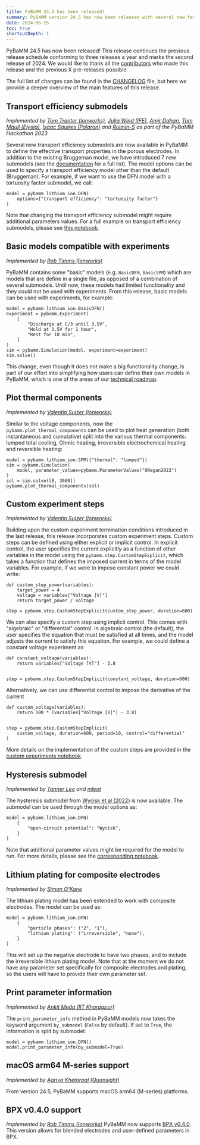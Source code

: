 ```yaml
---
title: PyBaMM 24.5 has been released!
summary: PyBaMM version 24.5 has now been released with several new features and improvements.
date: 2024-06-25
toc: true
shortcutDepth: 1
---
```


PyBaMM 24.5 has now been released! This release continues the previous release schedule conforming to three releases a year and marks the second release of 2024. We would like to thank all the [contributors](https://pybamm.org/teams/) who made this release and the previous X pre-releases possible.

The full list of changes can be found in the [CHANGELOG](https://pybamm.org/changelog/) file, but here we provide a deeper overview of the main features of this release.

## Transport efficiency submodels
_Implemented by [Tom Tranter (Ionworks)](https://github.com/TomTranter), [Julia Wind (IFE)](https://github.com/juliawind), [Amir Dahari](https://github.com/amirDahari1), [Tom Maull (Elysia)](https://github.com/tommaull), [Isaac Squires (Polaron)](https://github.com/isaacsquires) and [Ruimin-S](https://github.com/Ruimin-S) as part of the PyBaMM Hackathon 2023_

Several new transport efficiency submodels are now available in PyBaMM to define the effective transport properties in the porous electrodes. In addition to the existing Bruggeman model, we have introduced 7 new submodels (see the [documentation](https://docs.pybamm.org/en/latest/source/api/models/submodels/transport_efficiency/index.html) for a full list). The model options can be used to specify a transport efficiency model other than the default (Bruggeman). For example, if we want to use the DFN model with a tortuosity factor submodel, we call:

```python3
model = pybamm.lithium_ion.DFN(
    options={"transport efficiency": "tortuosity factor"}
)
```

Note that changing the transport efficiency submodel might require additional parameters values. For a full example on transport efficiency submodels, please see [this notebook](https://docs.pybamm.org/en/latest/source/examples/notebooks/models/tortuosity_models.html).

## Basic models compatible with experiments
_Implemented by [Rob Timms (Ionworks)](https://github.com/rtimms)_

PyBaMM contains some "basic" models (e.g. `BasicDFN`, `BasicSPM`) which are models that are define in a single file, as opposed of a combination of several submodels. Until now, these models had limited functionality and they could not be used with experiments. From this release, basic models can be used with experiments, for example:

```python3
model = pybamm.lithium_ion.BasicDFN()
experiment = pybamm.Experiment(
    [
        "Discharge at C/3 until 3.5V",
        "Hold at 3.5V for 1 hour",
        "Rest for 10 min",
    ]
)
sim = pybamm.Simulation(model, experiment=experiment)
sim.solve()
```

This change, even though it does not make a big functionality change, is part of our effort into simplifying how users can define their own models in PyBaMM, which is one of the areas of our [technical roadmap](https://github.com/pybamm-team/PyBaMM/issues/3908).

## Plot thermal components
_Implemented by [Valentin Sulzer (Ionworks)](https://github.com/valentinsulzer)_

Similar to the voltage components, now the `pybamm.plot_thermal_components` can be used to plot heat generation (both instantaneous and cumulative) split into the various thermal components: lumped total cooling, Ohmic heating, irreversible electrochemical heating and reversible heating:

```python3
model = pybamm.lithium_ion.SPM({"thermal": "lumped"})
sim = pybamm.Simulation(
    model, parameter_values=pybamm.ParameterValues("ORegan2022")
)
sol = sim.solve([0, 3600])
pybamm.plot_thermal_components(sol)
```

## Custom experiment steps
_Implemented by [Valentin Sulzer (Ionworks)](https://github.com/valentinsulzer)_

Building upon the custom experiment termination conditions introduced in the last release, this release incorporates custom experiment steps. Custom steps can be defined using either explicit or implicit control. In explicit control, the user specifies the current explicitly as a function of other variables in the model using the `pybamm.step.CustomStepExplicit`, which takes a function that defines the imposed current in terms of the model variables. For example, if we were to impose constant power we could write:

```python3
def custom_step_power(variables):
    target_power = 4
    voltage = variables["Voltage [V]"]
    return target_power / voltage

step = pybamm.step.CustomStepExplicit(custom_step_power, duration=600)
```

We can also specify a custom step using implicit control. This comes with "algebraic" or "differential" control. In algebraic control (the default), the user specifies the equation that must be satisfied at all times, and the model adjusts the current to satisfy this equation. For example, we could define a constant voltage experiment as

```python3
def constant_voltage(variables):
    return variables["Voltage [V]"] - 3.8


step = pybamm.step.CustomStepImplicit(constant_voltage, duration=600)
```

Alternatively, we can use differential control to impose the derivative of the current

```python3
def custom_voltage(variables):
    return 100 * (variables["Voltage [V]"] - 3.8)


step = pybamm.step.CustomStepImplicit(
    custom_voltage, duration=600, period=10, control="differential"
)
```


More details on the implementation of the custom steps are provided in the [custom experiments notebook](https://docs.pybamm.org/en/stable/source/examples/notebooks/simulations_and_experiments/custom-experiments.html).

## Hysteresis submodel
_Implemented by [Tanner Leo](https://github.com/tanner-leo) and [mleot](https://github.com/mleot)_

The hysteresis submodel from [Wycisk et al (2022)](https://doi.org/10.1016/j.est.2022.105016) is now available. The submodel can be used through the model options as:

```python3
model = pybamm.lithium_ion.DFN(
    {
        "open-circuit potential": "Wycisk",
    }
)
```

Note that additional parameter values might be required for the model to run. For more details, please see the [corresponding notebook](https://docs.pybamm.org/en/latest/source/examples/notebooks/models/differential-capacity-hysteresis-state.html).

## Lithium plating for composite electrodes
_Implemented by [Simon O'Kane](https://github.com/DrSOKane)_

The lithium plating model has been extended to work with composite electrodes. The model can be used as:

```python3
model = pybamm.lithium_ion.DFN(
    {
        "particle phases": ("2", "1"),
        "lithium plating": ("irreversible", "none"),
    }
)
```

This will set up the negative electrode to have two phases, and to include the irreversible lithium plating model. Note that at the moment we do not have any parameter set specifically for composite electrodes and plating, so the users will have to provide their own parameter set.

## Print parameter information
_Implemented by [Ankit Meda (IIT Kharagpur)](https://github.com/cringeyburger)_

The `print_parameter_info` method in PyBaMM models now takes the keyword argument `by_submodel` (`False` by default). If set to `True`, the information is split by submodel:

```python3
model = pybamm.lithium_ion.DFN()
model.print_parameter_info(by_submodel=True)
```


## macOS arm64 M-series support
_Implemented by [Agriya Khetarpal (Quansight)](https://github.com/agriyakhetarpal)_

From version 24.5, PyBaMM supports macOS arm64 (M-series) platforms.

## BPX v0.4.0 support
_Implemented by [Rob Timms (Ionworks)](https://github.com/rtimms)_
PyBaMM now supports [BPX v0.4.0](https://github.com/FaradayInstitution/BPX/releases/tag/v0.4.0). This version allows for blended electrodes and user-defined parameters in BPX.
